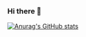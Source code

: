 ### Hi there 👋

<!--
**NneurotransmitterR/NneurotransmitterR** is a ✨ _special_ ✨ repository because its `README.md` (this file) appears on your GitHub profile.

Here are some ideas to get you started:

- 🔭 I’m currently working on ...
- 🌱 I’m currently learning ...
- 👯 I’m looking to collaborate on ...
- 🤔 I’m looking for help with ...
- 💬 Ask me about ...
- 📫 How to reach me: ...
- 😄 Pronouns: ...
- ⚡ Fun fact: ...
-->
[![Anurag's GitHub stats](https://github-readme-stats.vercel.app/api?username=NneurotransmitterR&count_private=true&show_icons=true&include_all_commits=false)](https://github.com/anuraghazra/github-readme-stats)


